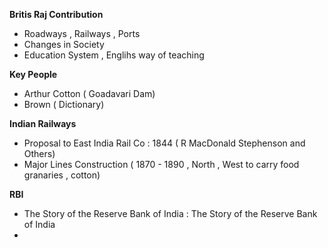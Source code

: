 **Britis Raj Contribution**
- Roadways , Railways , Ports
- Changes in Society
- Education System , Englihs way of teaching

**Key People**
- Arthur Cotton ( Goadavari Dam)
- Brown ( Dictionary)

**Indian Railways**
- Proposal to East India Rail Co : 1844 ( R MacDonald Stephenson and Others)
- Major Lines Construction ( 1870 - 1890 , North , West to carry food granaries , cotton) 

**RBI**
- The Story of the Reserve Bank of India : The Story of the Reserve Bank of India
- 

